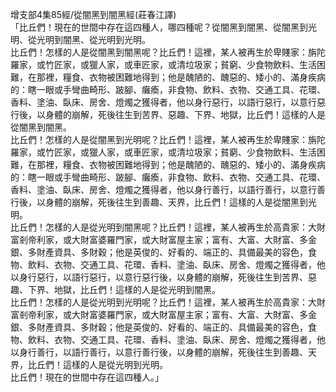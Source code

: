增支部4集85經/從闇黑到闇黑經(莊春江譯)  
「比丘們！現在的世間中存在這四種人，哪四種呢？從闇黑到闇黑、從闇黑到光明、從光明到闇黑、從光明到光明。  
比丘們！怎樣的人是從闇黑到闇黑呢？比丘們！這裡，某人被再生於卑賤家：旃陀羅家，或竹匠家，或獵人家，或車匠家，或清垃圾家；貧窮、少食物飲料、生活困難，在那裡，糧食、衣物被困難地得到；他是醜陋的、醜惡的、矮小的、滿身疾病的：瞎一眼或手彎曲畸形、跛腳、癱瘓，非食物、飲料、衣物、交通工具、花環、香料、塗油、臥床、房舍、燈燭之獲得者，他以身行惡行，以語行惡行，以意行惡行後，以身體的崩解，死後往生到苦界、惡趣、下界、地獄，比丘們！這樣的人是從闇黑到闇黑。  
比丘們！怎樣的人是從闇黑到光明呢？比丘們！這裡，某人被再生於卑賤家：旃陀羅家，或竹匠家，或獵人家，或車匠家，或清垃圾家；貧窮、少食物飲料、生活困難，在那裡，糧食、衣物被困難地得到；他是醜陋的、醜惡的、矮小的、滿身疾病的：瞎一眼或手彎曲畸形、跛腳、癱瘓，非食物、飲料、衣物、交通工具、花環、香料、塗油、臥床、房舍、燈燭之獲得者，他以身行善行，以語行善行，以意行善行後，以身體的崩解，死後往生到善趣、天界，比丘們！這樣的人是從闇黑到光明。  
比丘們！怎樣的人是從光明到闇黑呢？比丘們！這裡，某人被再生於高貴家：大財富剎帝利家，或大財富婆羅門家，或大財富屋主家；富有、大富、大財富、多金銀、多財產資具、多財穀；他是英俊的、好看的、端正的、具備最美的容色，食物、飲料、衣物、交通工具、花環、香料、塗油、臥床、房舍、燈燭之獲得者，他以身行惡行，以語行惡行，以意行惡行後，以身體的崩解，死後往生到苦界、惡趣、下界、地獄，比丘們！這樣的人是從光明到闇黑。  
比丘們！怎樣的人是從光明到光明呢？比丘們！這裡，某人被再生於高貴家：大財富剎帝利家，或大財富婆羅門家，或大財富屋主家；富有、大富、大財富、多金銀、多財產資具、多財穀；他是英俊的、好看的、端正的、具備最美的容色，食物、飲料、衣物、交通工具、花環、香料、塗油、臥床、房舍、燈燭之獲得者，他以身行善行，以語行善行，以意行善行後，以身體的崩解，死後往生到善趣、天界，比丘們！這樣的人是從光明到光明。  
比丘們！現在的世間中存在這四種人。」  
  
  
